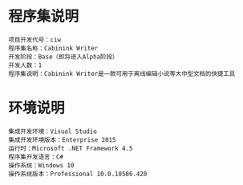 # 程序集说明
    项目开发代号：ciw
    程序集名称：Cabinink Writer
    开发阶段：Base（即将进入Alpha阶段）
    开发人数：1
    程序集说明：Cabinink Writer是一款可用于离线编辑小说等大中型文档的快捷工具
# 环境说明
    集成开发环境：Visual Studio
    集成开发环境版本：Enterprise 2015
    运行时：Microsoft .NET Framework 4.5
    程序集开发语言：C#
    操作系统：Windows 10
    操作系统版本：Professional 10.0.10586.420
